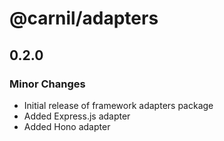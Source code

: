 # @carnil/adapters

## 0.2.0

### Minor Changes

- Initial release of framework adapters package
- Added Express.js adapter
- Added Hono adapter
